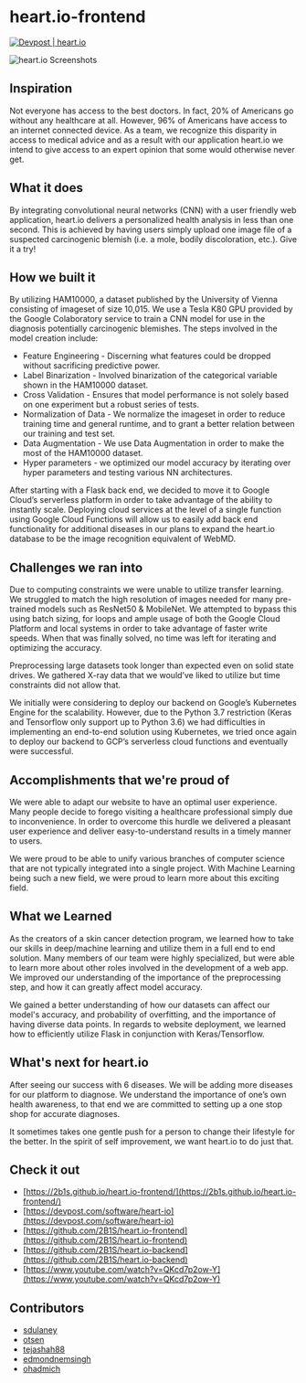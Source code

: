# heart.io-frontend
[![Devpost | heart.io](https://badges.devpost-shields.com/get-badge?name=heart.io&id=heart-io&type=big-logo&style=flat)](https://devpost.com/software/heart-io)

![heart.io Screenshots](https://www.stewartdulaney.com/wp-content/uploads/sites/7/2019/01/heart.io_.gif "heart.io")

## Inspiration

Not everyone has access to the best doctors. In fact, 20% of Americans go without any healthcare at all. However, 96% of Americans have access to an internet connected device. As a team, we recognize this disparity in access to medical advice and as a result with our application heart.io we intend to give access to an expert opinion that some would otherwise never get.

## What it does

By integrating convolutional neural networks (CNN) with a user friendly web application, heart.io delivers a personalized health analysis in less than one second. This is achieved by having users simply upload one image file of a suspected carcinogenic blemish (i.e. a mole, bodily discoloration, etc.).  Give it a try! 
 
## How we built it

By utilizing HAM10000, a dataset published by the University of Vienna consisting of imageset of size 10,015. We use a Tesla K80 GPU provided by the Google Colaboratory service to train a CNN model for use in the diagnosis potentially carcinogenic blemishes. 
The steps involved in the model creation include:
* Feature Engineering - Discerning what features could be dropped without sacrificing predictive power.
* Label Binarization - Involved binarization of the categorical variable shown in the HAM10000 dataset.
* Cross Validation - Ensures that model performance is not solely based on one experiment but a robust series of tests.
* Normalization of Data - We normalize the imageset in order to reduce training time and general runtime, and to grant a better relation between our training and test set.
* Data Augmentation - We use Data Augmentation in order to make the most of the HAM10000 dataset.
* Hyper parameters - we optimized our model accuracy by iterating over hyper parameters and testing various NN architectures.

After starting with a Flask back end, we decided to move it to Google Cloud’s serverless platform in order to take advantage of the ability to instantly scale. Deploying cloud services at the level of a single function using Google Cloud Functions will allow us to easily add back end functionality for additional diseases in our plans to expand the heart.io database to be the image recognition equivalent of WebMD.

## Challenges we ran into
Due to computing constraints we were unable to utilize transfer learning. We struggled to match the high resolution of images needed for many pre-trained models such as ResNet50 & MobileNet. We attempted to bypass this using batch sizing, for loops and ample usage of both the Google Cloud Platform and local systems in order to take advantage of faster write speeds. When that was finally solved, no time was left for iterating and optimizing the accuracy.

Preprocessing large datasets took longer than expected even on solid state drives. We gathered X-ray data that we would’ve liked to utilize but time constraints did not allow that.

We initially were considering to deploy our backend on Google’s Kubernetes Engine for the scalability. However, due to the Python 3.7 restriction (Keras and Tensorflow only support up to Python 3.6) we had difficulties in implementing an end-to-end solution using Kubernetes, we tried once again to deploy our backend to GCP’s serverless cloud functions and eventually were successful. 


## Accomplishments that we're proud of
We were able to adapt our website to have an optimal user experience. Many people decide to forego visiting a healthcare professional simply due to inconvenience. In order to overcome this hurdle we delivered a pleasant user experience and deliver easy-to-understand results in a timely manner to users.

We were proud to be able to unify various branches of computer science that are not typically integrated into a single project. With Machine Learning being such a new field, we were proud to learn more about this exciting field.

## What we Learned
As the creators of a skin cancer detection program, we learned how to take our skills in deep/machine learning and utilize them in a full end to end solution. Many members of our team were highly specialized, but were able to learn more about other roles involved in the development of a web app. We improved our understanding of the importance of the preprocessing step, and how it can greatly affect model accuracy.

We gained a better understanding of how our datasets can affect our model's accuracy, and probability of overfitting, and the importance of having diverse data points. In regards to website deployment, we learned how to efficiently utilize Flask in conjunction with Keras/Tensorflow.

## What's next for heart.io

After seeing our success with 6 diseases. We will be adding more diseases for our platform to diagnose. We understand the importance of one’s own health awareness, to that end we are committed to setting up a one stop shop for accurate diagnoses. 

It sometimes takes one gentle push for a person to change their lifestyle for the better. In the spirit of self improvement, we want heart.io to do just that.

## Check it out
- [https://2b1s.github.io/heart.io-frontend/](https://2b1s.github.io/heart.io-frontend/)
- [https://devpost.com/software/heart-io](https://devpost.com/software/heart-io)
- [https://github.com/2B1S/heart.io-frontend](https://github.com/2B1S/heart.io-frontend)
- [https://github.com/2B1S/heart.io-backend](https://github.com/2B1S/heart.io-backend)
- [https://www.youtube.com/watch?v=QKcd7p2ow-Y](https://www.youtube.com/watch?v=QKcd7p2ow-Y)

## Contributors
- [sdulaney](https://github.com/sdulaney)
- [otsen](https://github.com/otsen)
- [tejashah88](https://github.com/tejashah88)
- [edmondnemsingh](https://github.com/edmondnemsingh)
- [ohadmich](https://github.com/ohadmich)
